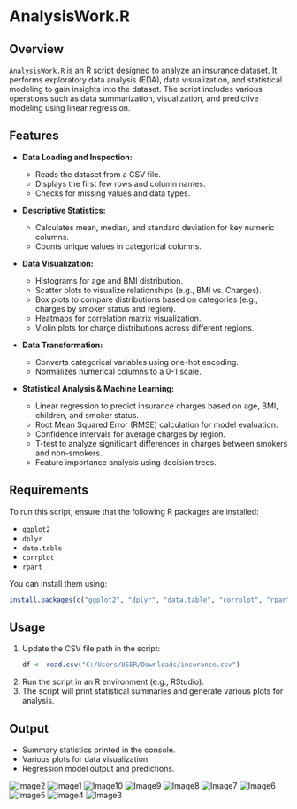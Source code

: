 # AnalysisWork.R

## Overview

`AnalysisWork.R` is an R script designed to analyze an insurance dataset. It performs exploratory data analysis (EDA), data visualization, and statistical modeling to gain insights into the dataset. The script includes various operations such as data summarization, visualization, and predictive modeling using linear regression.

## Features

- **Data Loading and Inspection:**

  - Reads the dataset from a CSV file.
  - Displays the first few rows and column names.
  - Checks for missing values and data types.

- **Descriptive Statistics:**

  - Calculates mean, median, and standard deviation for key numeric columns.
  - Counts unique values in categorical columns.

- **Data Visualization:**

  - Histograms for age and BMI distribution.
  - Scatter plots to visualize relationships (e.g., BMI vs. Charges).
  - Box plots to compare distributions based on categories (e.g., charges by smoker status and region).
  - Heatmaps for correlation matrix visualization.
  - Violin plots for charge distributions across different regions.

- **Data Transformation:**

  - Converts categorical variables using one-hot encoding.
  - Normalizes numerical columns to a 0-1 scale.

- **Statistical Analysis & Machine Learning:**

  - Linear regression to predict insurance charges based on age, BMI, children, and smoker status.
  - Root Mean Squared Error (RMSE) calculation for model evaluation.
  - Confidence intervals for average charges by region.
  - T-test to analyze significant differences in charges between smokers and non-smokers.
  - Feature importance analysis using decision trees.

## Requirements

To run this script, ensure that the following R packages are installed:

- `ggplot2`
- `dplyr`
- `data.table`
- `corrplot`
- `rpart`

You can install them using:

```r
install.packages(c("ggplot2", "dplyr", "data.table", "corrplot", "rpart"))
```

## Usage

1. Update the CSV file path in the script:
   ```r
   df <- read.csv("C:/Users/USER/Downloads/insurance.csv")
   ```
2. Run the script in an R environment (e.g., RStudio).
3. The script will print statistical summaries and generate various plots for analysis.

## Output

- Summary statistics printed in the console.
- Various plots for data visualization.
- Regression model output and predictions.


![Image2](https://github.com/user-attachments/assets/d723760f-cdec-4ac1-b73d-ea256883b53d)
![Image1](https://github.com/user-attachments/assets/977b0bf7-7522-476f-ad07-2eb36d9b8a08)
![Image10](https://github.com/user-attachments/assets/2b3e8d2c-7f3c-4903-a3b9-74cbd41c1c7b)
![Image9](https://github.com/user-attachments/assets/def14292-8d95-4e26-84f3-14fac4849379)
![Image8](https://github.com/user-attachments/assets/dd2435e8-f272-4614-96ed-66e018d92497)
![Image7](https://github.com/user-attachments/assets/ee5b3c8a-8699-46e6-a8ee-1576634d5477)
![Image6](https://github.com/user-attachments/assets/20ff96d9-8734-42f2-a453-e696c0d67bdf)
![Image5](https://github.com/user-attachments/assets/dfc7105f-ca1c-4dce-8f2f-b4762f466463)
![Image4](https://github.com/user-attachments/assets/96d12eb7-4757-4854-83bc-c735feb6a7ce)
![Image3](https://github.com/user-attachments/assets/669f8a55-c218-4988-87e9-5a7d304ac1e3)
